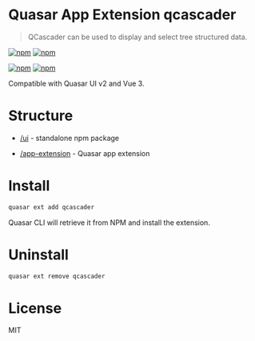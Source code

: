 # Quasar App Extension qcascader
> QCascader can be used to display and select tree structured data.

[![npm](https://img.shields.io/npm/v/quasar-app-extension-qcascader.svg?label=quasar-app-extension-qcascader)](https://www.npmjs.com/package/quasar-app-extension-qcascader)
[![npm](https://img.shields.io/npm/dt/quasar-app-extension-qcascader.svg)](https://www.npmjs.com/package/quasar-app-extension-qcascader)

[![npm](https://img.shields.io/npm/v/quasar-ui-qcascader.svg?label=quasar-ui-qcascader)](https://www.npmjs.com/package/quasar-ui-qcascader)
[![npm](https://img.shields.io/npm/dt/quasar-ui-qcascader.svg)](https://www.npmjs.com/package/quasar-ui-qcascader)

Compatible with Quasar UI v2 and Vue 3.

# Structure
* [/ui](ui) - standalone npm package

* [/app-extension](app-extension) - Quasar app extension

# Install
```bash
quasar ext add qcascader
```
Quasar CLI will retrieve it from NPM and install the extension.

# Uninstall
```bash
quasar ext remove qcascader
```

# License
MIT
